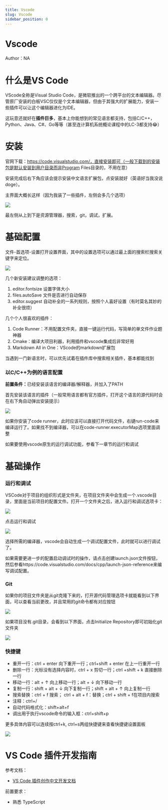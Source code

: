 ```yaml
---
title: Vscode
slug: Vscode
sidebar_position: 0
---
```



# Vscode

Author：NA

# 什么是VS Code

VScode全称是Visual Studio Code，是微软推出的一个跨平台的文本编辑器。尽管原厂安装的白板VSC仅仅是个文本编辑器，但由于其强大的扩展能力，安装一些插件可以让这个编辑器进化为IDE。

这玩意还就好在<b>插件巨多</b>，基本上你能想到的常见语言都支持，包括C/C++，Python、Java、C#、Go等等（甚至连计算机系统概论课程中的LC-3都支持😂）

# 安装

官网下载：https://code.visualstudio.com/，直接安装即可（一般下载到的安装包是默认安装到用户目录而非Program Files目录的，不用在意）

安装完成后右下角应该会提示安装中文语言扩展包，点安装就好（英语好当我没说doge）。

主界面大概长这样（因为我装了一些插件，左侧会多几个选项）

![](/assets/Wd7Qbm9e3odDpkxP3wJc7Tn0n7i.png)

最左侧从上到下是资源管理器，搜索，git，调试，扩展。

# 基础配置

文件-首选项-设置打开设置界面，其中的设置选项可以通过最上面的搜索栏搜索关键字来定位。

![](/assets/NcPZbHt5SoCDLMxJnvjcJBJjnkC.png)

几个新安装建议调整的选项：

1. editor.fontsize 设置字体大小
2. files.autoSave 文件是否进行自动保存
3. editor.suggest 自动补全的一系列规则，按照个人喜好设置（有时莫名其妙的补全很烦）

几个个人很喜欢的插件：

1. Code Runner：不用配置文件夹，直接一键运行代码，写简单的单文件作业题神器
2. Cmake：编译大项目利器，利用插件和vscode集成后非常好用
3. Markdown All in One：VScode的markdown扩展包

当遇到一门新语言时，可以优先试着在插件库中搜索相关插件，基本都能找到

### 以C/C++为例的语言配置

<b>前置条件：</b>已经安装该语言的编译器/解释器，并加入了PATH

首先安装该语言的插件（一般常用语言都有官方插件，打开这个语言的源代码时会在右下角自动弹出安装提示）

![](/assets/DbHrb3LQQoCcSVx5OzHcP3mwnEe.png)

如果你安装了code runner，此时应该可以直接打开代码文件，右键run-code来编译运行了。如果找不到编译器，可以在code-runner.executorMap选项里面调整

如果要使用vscode原生的运行调试功能，参看下一章节的运行和调试

# 基础操作

### 运行和调试

VSCode对于项目的组织形式是文件夹，在项目文件夹中会生成一个.vscode目录，里面是当前项目的配置文件。打开一个文件夹之后，进入运行和调试选项卡：

![](/assets/KLl0bvgZ1oPGS7xT6cJcA71rnEd.png)

点击运行和调试

![](/assets/GLOxbSHeaoDI3Ax8Nl5c1KIfnxg.png)

选择所需的编译器，vscode会自动生成一个调试配置文件，此时就可以进行调试了。

如果需要更进一步的配置启动调试时的操作，请点击创建launch.json文件按钮，然后参看https://code.visualstudio.com/docs/cpp/launch-json-reference来编写调试配置。

### Git

如果你的项目文件夹是从git克隆下来的，打开源代码管理选项卡就能看到以下界面，可以查看当前更改，并且常用的git命令都有对应按钮

![](/assets/EsAjb7vveo3rGexjvPwcrfDinre.png)

如果项目没有.git目录，会看到以下界面，点击Initialize Repository即可初始化git文件夹

![](/assets/K8YrbLLSooBJ4gxXtnDcAk76nCh.png)

### 快捷键

- 重开一行：ctrl + enter 向下重开一行；ctrl+shift + enter 在上一行重开一行
- 删除一行：光标没有选择内容时，ctrl + x 剪切一行；ctrl +shift + k 直接删除一行
- 移动一行：alt + ↑ 向上移动一行；alt + ↓ 向下移动一行
- 复制一行：shift + alt + ↓ 向下复制一行；shift + alt + ↑ 向上复制一行
- 搜索替换：ctrl + f 搜索； ctrl + alt + f：替换；ctrl + shift + f在项目内搜索
- 注释：ctrl+/
- 自动代码格式化：shift+alt+f
- 调出用于执行vscode命令的输入框：ctrl+shift+p

更多具体内容可以连续按ctrl+k, ctrl+s两组快捷键来查看快捷键设置面板

![](/assets/UaGjb7AWio41MExD6kCcrq4unvc.png)

# VS Code 插件开发指南

参考文档：

- [VS Code 插件创作中文开发文档](https://liiked.github.io/VS-Code-Extension-Doc-ZH/#/)

前置要求：

- 熟悉 TypeScript

